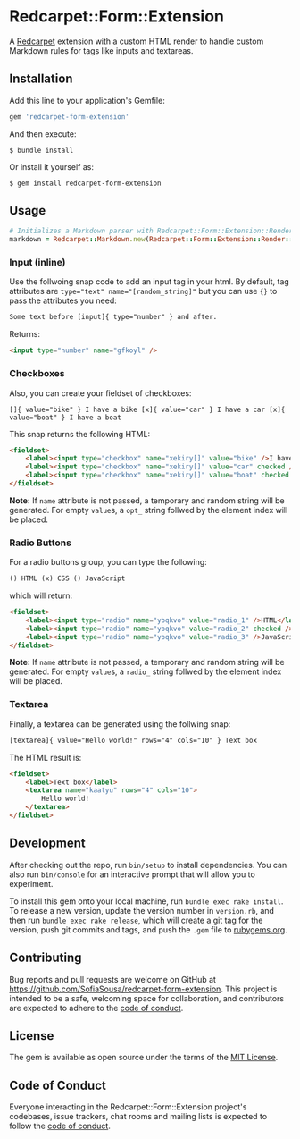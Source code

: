 # Redcarpet::Form::Extension

A [Redcarpet](https://github.com/vmg/redcarpet) extension with a custom HTML render to handle custom Markdown rules for tags like inputs and textareas.

## Installation

Add this line to your application's Gemfile:

```ruby
gem 'redcarpet-form-extension'
```

And then execute:

    $ bundle install

Or install it yourself as:

    $ gem install redcarpet-form-extension

## Usage

```ruby
# Initializes a Markdown parser with Redcarpet::Form::Extension::Render::HTML
markdown = Redcarpet::Markdown.new(Redcarpet::Form::Extension::Render::HTML)
```

### Input (inline)

Use the follwoing snap code to add an input tag in your html. By default, tag attributes are `type="text" name="[random_string]"` but you can use `{}` to pass the attributes you need:

```txt
Some text before [input]{ type="number" } and after.
```

Returns:

```html
<input type="number" name="gfkoyl" />
````

### Checkboxes

Also, you can create your fieldset of checkboxes:

```text
[]{ value="bike" } I have a bike [x]{ value="car" } I have a car [x]{ value="boat" } I have a boat
```

This snap returns the following HTML:

```html
<fieldset>
    <label><input type="checkbox" name="xekiry[]" value="bike" />I have a bike</label>
    <label><input type="checkbox" name="xekiry[]" value="car" checked />I have a car</label>
    <label><input type="checkbox" name="xekiry[]" value="boat" checked />I have a boat</label>
</fieldset>
```

**Note:** If `name` attribute is not passed, a temporary and random string will be generated. For empty
`value`s, a `opt_` string follwed by the element index will be placed.

### Radio Buttons

For a radio buttons group, you can type the following:

```txt
() HTML (x) CSS () JavaScript
```

which will return:

```html
<fieldset>
    <label><input type="radio" name="ybqkvo" value="radio_1" />HTML</label>
    <label><input type="radio" name="ybqkvo" value="radio_2" checked />CSS</label>
    <label><input type="radio" name="ybqkvo" value="radio_3" />JavaScript</label>
</fieldset>
```

**Note:** If `name` attribute is not passed, a temporary and random string will be generated. For empty
`value`s, a `radio_` string follwed by the element index will be placed.

### Textarea

Finally, a textarea can be generated using the follwing snap:

```txt
[textarea]{ value="Hello world!" rows="4" cols="10" } Text box
```

The HTML result is:

```html
<fieldset>
    <label>Text box</label>
    <textarea name="kaatyu" rows="4" cols="10">
        Hello world!
    </textarea>
</fieldset>
````

## Development

After checking out the repo, run `bin/setup` to install dependencies. You can also run `bin/console` for an interactive prompt that will allow you to experiment.

To install this gem onto your local machine, run `bundle exec rake install`. To release a new version, update the version number in `version.rb`, and then run `bundle exec rake release`, which will create a git tag for the version, push git commits and tags, and push the `.gem` file to [rubygems.org](https://rubygems.org).

## Contributing

Bug reports and pull requests are welcome on GitHub at https://github.com/SofiaSousa/redcarpet-form-extension. This project is intended to be a safe, welcoming space for collaboration, and contributors are expected to adhere to the [code of conduct](https://github.com/SofiaSousa/redcarpet-form-extension/blob/master/CODE_OF_CONDUCT.md).

## License

The gem is available as open source under the terms of the [MIT License](https://opensource.org/licenses/MIT).

## Code of Conduct

Everyone interacting in the Redcarpet::Form::Extension project's codebases, issue trackers, chat rooms and mailing lists is expected to follow the [code of conduct](https://github.com/SofiaSousa/redcarpet-form-extension/blob/master/CODE_OF_CONDUCT.md).
